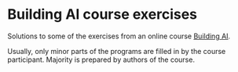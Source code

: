 # Building AI course exercises

Solutions to some of the exercises from an online course [Building AI](https://buildingai.elementsofai.com/).

Usually, only minor parts of the programs are filled in by the course participant. Majority is prepared by authors of the course.
